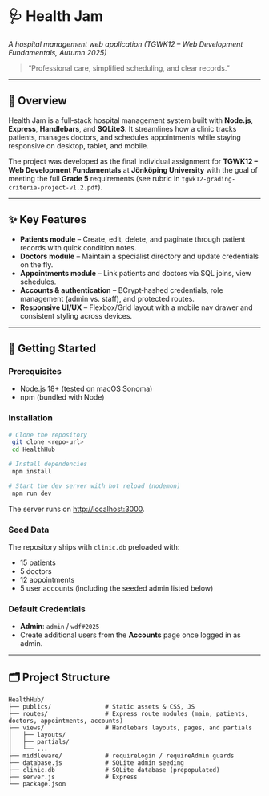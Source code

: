 # 🩺 Health Jam

_A hospital management web application (TGWK12 – Web Development Fundamentals, Autumn 2025)_

> “Professional care, simplified scheduling, and clear records.”

---

## 📖 Overview

Health Jam is a full‑stack hospital management system built with **Node.js**, **Express**, **Handlebars**, and **SQLite3**. It streamlines how a clinic tracks patients, manages doctors, and schedules appointments while staying responsive on desktop, tablet, and mobile.

The project was developed as the final individual assignment for **TGWK12 – Web Development Fundamentals** at **Jönköping University** with the goal of meeting the full **Grade 5** requirements (see rubric in `tgwk12-grading-criteria-project-v1.2.pdf`).

---

## ✨ Key Features

- **Patients module** – Create, edit, delete, and paginate through patient records with quick condition notes.
- **Doctors module** – Maintain a specialist directory and update credentials on the fly.
- **Appointments module** – Link patients and doctors via SQL joins, view schedules.
- **Accounts & authentication** – BCrypt‑hashed credentials, role management (admin vs. staff), and protected routes.
- **Responsive UI/UX** – Flexbox/Grid layout with a mobile nav drawer and consistent styling across devices.

---

## 🚀 Getting Started

### Prerequisites

- Node.js 18+ (tested on macOS Sonoma)
- npm (bundled with Node)

### Installation

```bash
# Clone the repository
 git clone <repo-url>
 cd HealthHub

# Install dependencies
 npm install

# Start the dev server with hot reload (nodemon)
 npm run dev
```

The server runs on [http://localhost:3000](http://localhost:3000).

### Seed Data

The repository ships with `clinic.db` preloaded with:

- 15 patients
- 5 doctors
- 12 appointments
- 5 user accounts (including the seeded admin listed below)

### Default Credentials

- **Admin**: `admin` / `wdf#2025`
- Create additional users from the **Accounts** page once logged in as admin.

---

## 🗂 Project Structure

```
HealthHub/
├── publics/               # Static assets & CSS, JS
├── routes/                # Express route modules (main, patients, doctors, appointments, accounts)
├── views/                 # Handlebars layouts, pages, and partials
│   ├── layouts/
│   ├── partials/
│   └── ...
├── middleware/            # requireLogin / requireAdmin guards
├── database.js            # SQLite admin seeding
├── clinic.db              # SQLite database (prepopulated)
├── server.js              # Express
└── package.json
```
